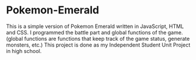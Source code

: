 # Pokemon-Emerald
This is a simple version of Pokemon Emerald written in JavaScript, HTML and CSS.
I programmed the battle part and global functions of the game.
(global functions are functions that keep track of the game status, generate monsters, etc.)
This project is done as my Independent Student Unit Project in high school.
